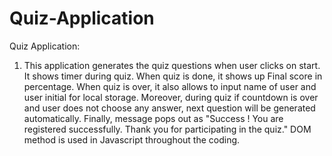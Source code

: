 # Quiz-Application
Quiz Application: 
1. This application generates the quiz questions when user clicks on start. 
It shows timer during quiz. When quiz is done, it shows up Final score in percentage. 
When quiz is over, it also allows to input name of user and user initial for local storage.
Moreover, during quiz if countdown is over and user does not choose any answer, next question will be generated automatically.
Finally, message pops out as "Success ! You are registered successfully. Thank you for participating in the quiz."
DOM method is used in Javascript throughout the coding. 
